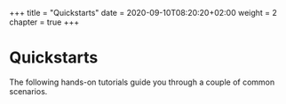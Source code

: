 +++
title = "Quickstarts"
date = 2020-09-10T08:20:20+02:00
weight = 2
chapter = true
+++

# Quickstarts

The following hands-on tutorials guide you through a couple of common scenarios.